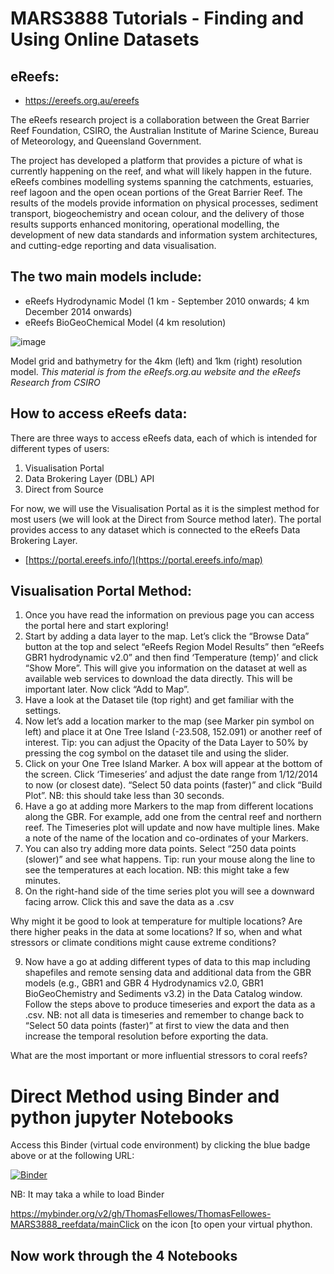 # MARS3888 Tutorials - Finding and Using Online Datasets

## eReefs:

+ https://ereefs.org.au/ereefs

The eReefs research project is a collaboration between the Great Barrier Reef Foundation, CSIRO, the Australian Institute of Marine Science, Bureau of Meteorology, and Queensland Government. 

The project has developed a platform that provides a picture of what is currently happening on the reef, and what will likely happen in the future. eReefs combines modelling systems spanning the catchments, estuaries, reef lagoon and the open ocean portions of the Great Barrier Reef. 
The results of the models provide information on physical processes, sediment transport, biogeochemistry and ocean colour, and the delivery of those results supports enhanced monitoring, operational modelling, the development of new data standards and information system architectures, and cutting-edge reporting and data visualisation. 

## The two main models include:

+ eReefs Hydrodynamic Model (1 km - September 2010 onwards; 4 km December 2014 onwards)
+ eReefs BioGeoChemical Model (4 km resolution)


![image](https://user-images.githubusercontent.com/29109874/220501128-8c1dc193-9c5b-4f51-b94c-881533b9bbfd.png)

Model grid and bathymetry for the 4km (left) and 1km (right) resolution model.
*This material is from the eReefs.org.au website and the eReefs Research from CSIRO*

## How to access eReefs data:

There are three ways to access eReefs data, each of which is intended for different types of users:
1.	Visualisation Portal 
2.	Data Brokering Layer (DBL) API 
3.	Direct from Source

For now, we will use the Visualisation Portal as it is the simplest method for most users (we will look at the Direct from Source method later). The portal provides access to any dataset which is connected to the eReefs Data Brokering Layer.

+ [https://portal.ereefs.info/](https://portal.ereefs.info/map)

## Visualisation Portal Method:

1.	Once you have read the information on previous page you can access the portal here and start exploring! 
2.	Start by adding a data layer to the map. Let’s click the “Browse Data” button at the top and select “eReefs Region Model Results” then “eReefs GBR1 hydrodynamic v2.0” and then find ‘Temperature (temp)’ and click “Show More”. This will give you information on the dataset at well as available web services to download the data directly. This will be important later. Now click “Add to Map”.
3.	Have a look at the Dataset tile (top right) and get familiar with the settings. 
4.	Now let’s add a location marker to the map (see Marker pin symbol on left) and place it at One Tree Island (-23.508, 152.091) or another reef of interest. Tip: you can adjust the Opacity of the Data Layer to 50% by pressing the cog symbol on the dataset tile and using the slider.
5.	Click on your One Tree Island Marker. A box will appear at the bottom of the screen. Click ‘Timeseries’ and adjust the date range from 1/12/2014 to now (or closest date). “Select 50 data points (faster)” and click “Build Plot”. NB: this should take less than 30 seconds. 
6.	Have a go at adding more Markers to the map from different locations along the GBR. For example, add one from the central reef and northern reef. The Timeseries plot will update and now have multiple lines. Make a note of the name of the location and co-ordinates of your Markers.
7.	You can also try adding more data points. Select “250 data points (slower)” and see what happens. Tip: run your mouse along the line to see the temperatures at each location. NB: this might take a few minutes. 
8.	On the right-hand side of the time series plot you will see a downward facing arrow. Click this and save the data as a .csv

Why might it be good to look at temperature for multiple locations? Are there higher peaks in the data at some locations? If so, when and what stressors or climate conditions might cause extreme conditions?

9.	Now have a go at adding different types of data to this map including shapefiles and remote sensing data and additional data from the GBR models (e.g., GBR1 and GBR 4 Hydrodynamics v2.0, GBR1 BioGeoChemistry and Sediments v3.2) in the Data Catalog window. Follow the steps above to produce timeseries and export the data as a .csv. NB: not all data is timeseries and remember to change back to “Select 50 data points (faster)” at first to view the data and then increase the temporal resolution before exporting the data.

What are the most important or more influential stressors to coral reefs?

# Direct Method using Binder and python jupyter Notebooks

Access this Binder (virtual code environment) by clicking the blue badge above or at the following URL:

[![Binder](https://mybinder.org/badge_logo.svg)](https://mybinder.org/v2/gh/ThomasFellowes/MARS3888_reefdata/main)

  NB: It may taka a while to load Binder

https://mybinder.org/v2/gh/ThomasFellowes/ThomasFellowes-MARS3888_reefdata/mainClick on the icon [to open your virtual phython.

## Now work through the 4 Notebooks
